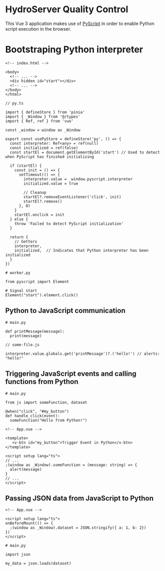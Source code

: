 # HydroServer Quality Control

This Vue 3 application makes use of [PyScript](https://docs.pyscript.net/2024.4.1/) in order to enable Python script execution in the browser.


# Bootstraping Python interpreter

```
<!-- index.html -->

<body>
  <!-- ... -->
  <div hidden id="start"></div>
  <!-- ... -->
</body>
</html>
```
```
// py.ts

import { defineStore } from 'pinia'
import { _Window } from '@/types'
import { Ref, ref } from 'vue'

const _window = window as _Window

export const usePyStore = defineStore('py', () => {
  const interpreter: Ref<any> = ref(null)
  const initialized = ref(false)
  const startEl = document.getElementById('start') // Used to detect when PyScript has finished initializing

  if (startEl) {
    const init = () => {
      setTimeout(() => {
        interpreter.value = _window.pyscript.interpreter
        initialized.value = true

        // Cleanup
        startEl?.removeEventListener('click', init)
        startEl?.remove()
      }, 0)
    }
    startEl.onclick = init
  } else {
    throw 'Failed to detect PyScript initialization'
  }

  return {
    // Getters
    interpreter,
    initialized,  // Indicates that Python interpreter has been initialized
  }
})
```
```
# worker.py

from pyscript import Element

# Signal start
Element("start").element.click()
```

## Python to JavaScript communication

```
# main.py

def printMessage(message):
  print(message)
```
```
// some-file.js

interpreter.value.globals.get('printMessage')?.('hello!') // alerts: "hello!"
```

## Triggering JavaScript events and calling functions from Python

```
# main.py

from js import someFunction, dataset

@when("click", "#my_button")
def handle_click(event):
  someFunction("Hello from Python!")
```
```
<!-- App.vue -->

<template>
   <v-btn id="my_button">Trigger Event in Python</v-btn>
</template>

<script setup lang="ts">
// ...
;(window as _Window).someFunction = (message: string) => {
  alert(message)
}
// ...
</script>
```

## Passing JSON data from JavaScript to Python

```
<!-- App.vue -->

<script setup lang="ts">
onBeforeMount(() => {
  ;(window as _Window).dataset = JSON.stringify({ a: 1, b: 2})
})
</script>
```

```
# main.py

import json

my_data = json.loads(dataset)
```
